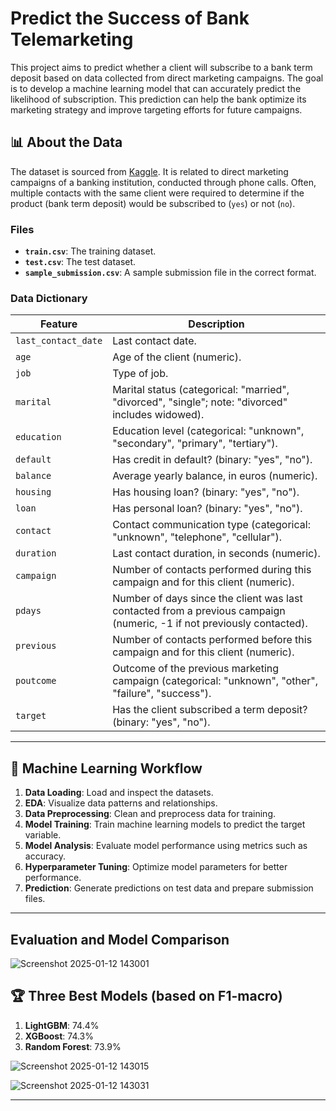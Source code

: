 # Predict the Success of Bank Telemarketing

This project aims to predict whether a client will subscribe to a bank term deposit based on data collected from direct marketing campaigns. The goal is to develop a machine learning model that can accurately predict the likelihood of subscription. This prediction can help the bank optimize its marketing strategy and improve targeting efforts for future campaigns.

## 📊 About the Data

The dataset is sourced from [Kaggle](https://www.kaggle.com/competitions/predict-the-success-of-bank-telemarketing/data). It is related to direct marketing campaigns of a banking institution, conducted through phone calls. Often, multiple contacts with the same client were required to determine if the product (bank term deposit) would be subscribed to (`yes`) or not (`no`).

### Files
- **`train.csv`**: The training dataset.
- **`test.csv`**: The test dataset.
- **`sample_submission.csv`**: A sample submission file in the correct format.

### Data Dictionary
| **Feature**       | **Description**                                                                                  |
|--------------------|--------------------------------------------------------------------------------------------------|
| `last_contact_date` | Last contact date.                                                                              |
| `age`              | Age of the client (numeric).                                                                     |
| `job`              | Type of job.                                                                                     |
| `marital`          | Marital status (categorical: "married", "divorced", "single"; note: "divorced" includes widowed). |
| `education`        | Education level (categorical: "unknown", "secondary", "primary", "tertiary").                    |
| `default`          | Has credit in default? (binary: "yes", "no").                                                    |
| `balance`          | Average yearly balance, in euros (numeric).                                                     |
| `housing`          | Has housing loan? (binary: "yes", "no").                                                        |
| `loan`             | Has personal loan? (binary: "yes", "no").                                                       |
| `contact`          | Contact communication type (categorical: "unknown", "telephone", "cellular").                   |
| `duration`         | Last contact duration, in seconds (numeric).                                                    |
| `campaign`         | Number of contacts performed during this campaign and for this client (numeric).                |
| `pdays`            | Number of days since the client was last contacted from a previous campaign (numeric, -1 if not previously contacted). |
| `previous`         | Number of contacts performed before this campaign and for this client (numeric).                |
| `poutcome`         | Outcome of the previous marketing campaign (categorical: "unknown", "other", "failure", "success"). |
| `target`           | Has the client subscribed a term deposit? (binary: "yes", "no").                                 |

---

## 🤖 Machine Learning Workflow

1. **Data Loading**: Load and inspect the datasets.
2. **EDA**: Visualize data patterns and relationships.
3. **Data Preprocessing**: Clean and preprocess data for training.
4. **Model Training**: Train machine learning models to predict the target variable.
5. **Model Analysis**: Evaluate model performance using metrics such as accuracy.
6. **Hyperparameter Tuning**: Optimize model parameters for better performance.
7. **Prediction**: Generate predictions on test data and prepare submission files.

---


## Evaluation and Model Comparison

![Screenshot 2025-01-12 143001](https://github.com/user-attachments/assets/a6ec9d1e-7ca6-4021-a563-d0f40878cec2)

## 🏆 Three Best Models (based on F1-macro)

1. **LightGBM**: 74.4%
2. **XGBoost**: 74.3%
3. **Random Forest**: 73.9%


![Screenshot 2025-01-12 143015](https://github.com/user-attachments/assets/fb2fcf4e-3f44-4f4a-87b1-922599b00433)


![Screenshot 2025-01-12 143031](https://github.com/user-attachments/assets/b161343c-02a5-45cd-9ea5-d1c395418a43)

---


